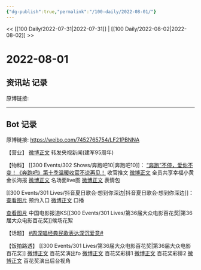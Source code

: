 ```yaml
---
{"dg-publish":true,"permalink":"/100-daily/2022-08-01/"}
---
```



<< [[100 Daily/2022-07-31\|2022-07-31]] | [[100 Daily/2022-08-02\|2022-08-02]] >>

# 2022-08-01

## 资讯站 记录

原博链接:

---
## Bot 记录

原博链接: https://weibo.com/7452765754/LF21PBNNA

【营业】
[微博正文](https://m.weibo.cn/1736988591/4797444900263910) 转发央视新闻(建军95周年)

【物料】
[[300 Events/302 Shows/奔跑吧10\|奔跑吧10]]：
[“奔跑”不停，爱你不变！《奔跑吧》第十季温暖收官不说再见！](https://weibo.cn/sinaurl?u=https%3A%2F%2Fmp.weixin.qq.com%2Fs%2FmGM432O9omc2zJJOH8Ksow) 收官推文 [微博正文](https://m.weibo.cn/5242381821/4797594817008980) 全员共享幸福小黄金长海报
[微博正文](https://m.weibo.cn/5242381821/4797685423146387) 名场面live图
[微博正文](https://m.weibo.cn/5242381821/4797700513991924) 表情包

[[300 Events/301 Lives/抖音夏日歌会·想到你深边\|抖音夏日歌会·想到你深边]]：
[查看图片](https://wx1.sinaimg.cn/large/0088n2Pggy1h4rn3w0bx6j305104t3yi.jpg) 预约入口
[微博正文](https://m.weibo.cn/6466290670/4797728343458034) 口播

[查看图片](https://wx1.sinaimg.cn/large/0088n2Pggy1h4rn423kumj30u01hdteu.jpg) 中国电影报道KS[[300 Events/301 Lives/第36届大众电影百花奖\|第36届大众电影百花奖]]候场花絮

【话题】
[#周深唱经典民歌表达深沉爱意#](https://s.weibo.com/weibo?q=%23%E5%91%A8%E6%B7%B1%E5%94%B1%E7%BB%8F%E5%85%B8%E6%B0%91%E6%AD%8C%E8%A1%A8%E8%BE%BE%E6%B7%B1%E6%B2%89%E7%88%B1%E6%84%8F%23)

【饭拍路透】
[[300 Events/301 Lives/第36届大众电影百花奖\|第36届大众电影百花奖]]
[微博正文](https://m.weibo.cn/3199780861/4797638925091124) 百花奖演出fo
[微博正文](https://m.weibo.cn/7633014126/4797632244091811) 百花奖彩排1
[微博正文](https://m.weibo.cn/7495641082/4797472688047488) 百花奖彩排2
[微博正文](https://m.weibo.cn/2116890350/4797761016308895) 百花奖演出后台视角
